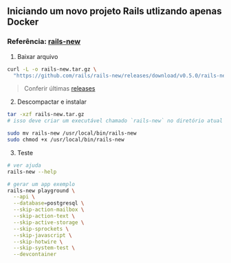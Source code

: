 ## Iniciando um novo projeto Rails utlizando apenas Docker

### Referência: [rails-new](https://github.com/rails/rails-new)


1. Baixar arquivo
```bash
curl -L -o rails-new.tar.gz \
  "https://github.com/rails/rails-new/releases/download/v0.5.0/rails-new-x86_64-unknown-linux-gnu.tar.gz"
```
> Conferir últimas [releases](https://github.com/rails/rails-new/releases)

2. Descompactar e instalar
```bash
tar -xzf rails-new.tar.gz
# isso deve criar um executável chamado `rails-new` no diretório atual

sudo mv rails-new /usr/local/bin/rails-new
sudo chmod +x /usr/local/bin/rails-new
```

3. Teste
```bash
# ver ajuda
rails-new --help

# gerar um app exemplo
rails-new playground \
  --api \
  --database=postgresql \
  --skip-action-mailbox \
  --skip-action-text \
  --skip-active-storage \
  --skip-sprockets \
  --skip-javascript \
  --skip-hotwire \
  --skip-system-test \
  --devcontainer
```
